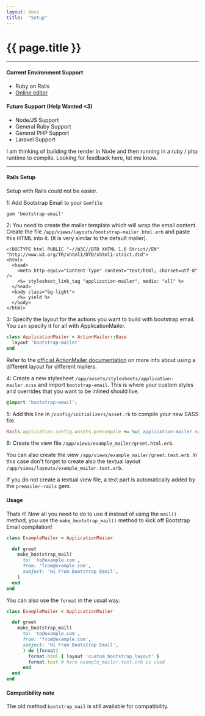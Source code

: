 ```yaml
---
layout: docs
title:  "Setup"
---
```

<h1 class="mt-0 h2 mb-2">{{ page.title }}</h1>
<hr>

#### Current Environment Support
- Ruby on Rails
- [Online editor](https://bootstrapemail.com/editor)

#### Future Support (Help Wanted <3)
- Node/JS Support
- General Ruby Support
- General PHP Support
- Laravel Support

I am thinking of building the render in Node and then running in a ruby / php runtime to compile. Looking for feedback here, let me know.

___

#### Rails Setup

Setup with Rails could not be easier.

1: Add Bootstrap Email to your `Gemfile`

```
gem 'bootstrap-email'
```

2: You need to create the mailer template which will wrap the email content. Create the file `/app/views/layouts/bootstrap-mailer.html.erb` and paste this HTML into it. (It is very similar to the default mailer).

```erb
<!DOCTYPE html PUBLIC "-//W3C//DTD XHTML 1.0 Strict//EN" "http://www.w3.org/TR/xhtml1/DTD/xhtml1-strict.dtd">
<html>
  <head>
    <meta http-equiv="Content-Type" content="text/html; charset=utf-8" />
    <%= stylesheet_link_tag "application-mailer", media: "all" %>
  </head>
  <body class="bg-light">
    <%= yield %>
  </body>
</html>
```

3: Specify the layout for the actions you want to build with bootstrap email. You can specify it for all with ApplicationMailer.
```ruby
class ApplicationMailer < ActionMailer::Base
  layout 'bootstrap-mailer'
end
```
Refer to the [official ActionMailer documentation](http://guides.rubyonrails.org/action_mailer_basics.html#action-mailer-layouts) on more info about using a different layout for different mailers.

4: Create a new stylesheet `/app/assets/stylesheets/application-mailer.scss` and import `bootstrap-email`. This is where your custom styles and overrides that you want to be inlined should live.

```sass
@import 'bootstrap-email';
```

5: Add this line in `/config/initializers/asset.rb` to compile your new SASS file.

```ruby
Rails.application.config.assets.precompile += %w( application-mailer.scss )
```

6: Create the view file `/app/views/example_mailer/greet.html.erb`.

You can also create the view `/app/views/example_mailer/greet.text.erb`. In this case don't forget to create also the textual layout `/app/views/layouts/example_mailer.text.erb`.

If you do  not create a textual view file, a text part is automatically added by the `premailer-rails` gem.

#### Usage
Thats it! Now all you need to do to use it instead of using the `mail()` method, you use the `make_bootstrap_mail()` method to kick off Bootstrap Email compilation!

```ruby
class ExampleMailer < ApplicationMailer

  def greet
    make_bootstrap_mail(
      to: 'to@example.com',
      from: 'from@example.com',
      subject: 'Hi From Bootstrap Email',
    )
  end
end
```

You can also use the `format` in the usual way.
```ruby
class ExampleMailer < ApplicationMailer

  def greet
    make_bootstrap_mail(
      to: 'to@example.com',
      from: 'from@example.com',
      subject: 'Hi From Bootstrap Email',
      ) do |format|
        format.html { layout 'custom_bootstrap_layout' }
        format.text # here example_mailer.text.erb is used
      end
  end
end
```

#### Compatibility note
The old method `bootstrap_mail` is still available for compatibility.
